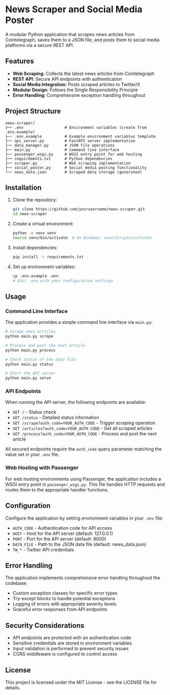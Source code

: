 # News Scraper and Social Media Poster

A modular Python application that scrapes news articles from Cointelegraph, saves them to a JSON file, and posts them to social media platforms via a secure REST API.

## Features

- **Web Scraping**: Collects the latest news articles from Cointelegraph
- **REST API**: Secure API endpoints with authentication
- **Social Media Integration**: Posts scraped articles to Twitter/X
- **Modular Design**: Follows the Single Responsibility Principle
- **Error Handling**: Comprehensive exception handling throughout

## Project Structure

```
news-scraper/
├── .env                  # Environment variables (create from .env.example)
├── .env.example          # Example environment variables template
├── api_server.py         # FastAPI server implementation
├── data_manager.py       # JSON file operations
├── main.py               # Command line interface
├── passenger_wsgi.py     # WSGI entry point for web hosting
├── requirements.txt      # Python dependencies
├── scraper.py            # Web scraping implementation
├── social_poster.py      # Social media posting functionality
└── news_data.json        # Scraped data storage (generated)
```

## Installation

1. Clone the repository:
   ```bash
   git clone https://github.com/yourusername/news-scraper.git
   cd news-scraper
   ```

2. Create a virtual environment:
   ```bash
   python -m venv venv
   source venv/bin/activate  # On Windows: venv\Scripts\activate
   ```

3. Install dependencies:
   ```bash
   pip install -r requirements.txt
   ```

4. Set up environment variables:
   ```bash
   cp .env.example .env
   # Edit .env with your configuration settings
   ```

## Usage

### Command Line Interface

The application provides a simple command line interface via `main.py`:

```bash
# Scrape news articles
python main.py scrape

# Process and post the next article
python main.py process

# Check status of the data file
python main.py status

# Start the API server
python main.py serve
```

### API Endpoints

When running the API server, the following endpoints are available:

- `GET /` - Status check
- `GET /status` - Detailed status information
- `GET /scrape?auth_code=YOUR_AUTH_CODE` - Trigger scraping operation
- `GET /articles?auth_code=YOUR_AUTH_CODE` - Get all scraped articles
- `GET /process?auth_code=YOUR_AUTH_CODE` - Process and post the next article

All secured endpoints require the `auth_code` query parameter matching the value set in your `.env` file.

### Web Hosting with Passenger

For web hosting environments using Passenger, the application includes a WSGI entry point in `passenger_wsgi.py`. This file handles HTTP requests and routes them to the appropriate handler functions.

## Configuration

Configure the application by setting environment variables in your `.env` file:

- `AUTH_CODE` - Authentication code for API access
- `HOST` - Host for the API server (default: 127.0.0.1)
- `PORT` - Port for the API server (default: 8000)
- `DATA_FILE` - Path to the JSON data file (default: news_data.json)
- `TW_*` - Twitter API credentials

## Error Handling

The application implements comprehensive error handling throughout the codebase:

- Custom exception classes for specific error types
- Try-except blocks to handle potential exceptions
- Logging of errors with appropriate severity levels
- Graceful error responses from API endpoints

## Security Considerations

- API endpoints are protected with an authentication code
- Sensitive credentials are stored in environment variables
- Input validation is performed to prevent security issues
- CORS middleware is configured to control access

## License

This project is licensed under the MIT License - see the LICENSE file for details.